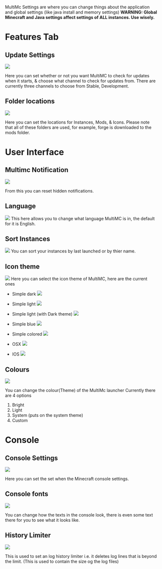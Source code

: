 MultiMc Settings are where you can change things about the application and global settings (like java install and memory settings)
**WARNING: Global Minecraft and Java settings affect settings of ALL instances. Use wisely.**

# Features Tab
 
## Update Settings
![](http://i.imgur.com/EVG6pj1.png)

Here you can set whether or not you want MultiMC to check for updates when it starts, & choose what channel to check for updates from. There are currently three channels to choose from Stable, Development.

## Folder locations
![](https://i.imgur.com/IOVBtDS.png)

Here you can set the locations for Instances, Mods, & Icons. Please note that all of these folders are used, for example, forge is downloaded to the mods folder.

# User Interface

## Multimc Notification
![](https://i.imgur.com/05ilQ2X.png)

From this you can reset hidden notifications.

## Language
![](http://i.imgur.com/R6PesWj.png)
This here allows you to change what language MultiMC is in, the default for it is English.

## Sort Instances
![](http://i.imgur.com/pDOGtpr.png)
You can sort your instances by last launched or by thier name.

## Icon theme
![](http://i.imgur.com/JcrxCtE.png)
Here you can select the icon theme of MultiMC, here are the current ones

* Simple dark
![](http://i.imgur.com/GTVLhPg.png)

* Simple light
![](http://i.imgur.com/0tyoSgh.png)

* Simple light (with Dark theme)
![](http://i.imgur.com/HHI3gVy.png)

* Simple blue
![](http://i.imgur.com/jgEY5xN.png)

* Simple colored
![](http://i.imgur.com/VggoFy8.png)

* OSX
![](http://i.imgur.com/s1FgjVL.png)

* IOS
![](http://i.imgur.com/EMoll2d.png)

## Colours
![](https://i.imgur.com/8rGkhLA.png)

You can change the colour(Theme) of the MultiMc launcher
Currently there are 4 options
1. Bright
2. Light
3. System (puts on the system theme)
4. Custom

# Console

## Console Settings
![](https://i.imgur.com/bIZTAbC.png)

Here you can set the set when the Minecraft console settings.

## Console fonts
![](http://i.imgur.com/RRpXlvV.png)

You can change how the texts in the console look, there is even some text there for you to see what it looks like.

## History Limiter
![](https://i.imgur.com/0bIvWh1.png)

This is used to set an log history limiter i.e. it deletes log lines that is beyond the limit. (This is used to contain the size og the log files)